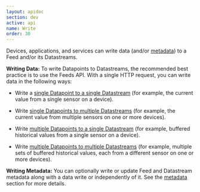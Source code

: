 ```yaml
---
layout: apidoc
section: dev
active: api
name: Write
order: 30
---
```


Devices, applications, and services can write data (and/or [metadata](/dev/docs/api/metadata/)) to a Feed and/or its Datastreams.

**Writing Data:** To write Datapoints to Datastreams, the recommended best practice is to use the Feeds API. With a single HTTP request, you can write data in the following ways:

- Write a [single Datapoint to a single Datastream](/dev/docs/api/data/write/single_datapoint_to_a_single_datastream/) (for example, the current value from a single sensor on a device).

- Write [single Datapoints to multiple Datastreams](/dev/docs/api/data/write/single_datapoint_to_each_datastream/) (for example, the current value from multiple sensors on one or more devices).

- Write [multiple Datapoints to a single Datastream](/dev/docs/api/data/write/multiple_datapoints_to_single_datastream/) (for example, buffered historical values from a single sensor on a device).

- Write [multiple Datapoints to multiple Datastreams](/dev/docs/api/data/write/multiple_datapoints_to_multiple_data_streams/) (for example, multiple sets of buffered historical values, each from a different sensor on one or more devices).

**Writing Metadata:** You can optionally write or update Feed and Datastream metadata along with a data write or independently of it. See the [metadata](/dev/docs/api/metadata/) section for more details. 
